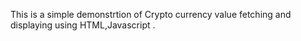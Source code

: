 This is a simple demonstrtion of Crypto currency value fetching and displaying using HTML,Javascript .





